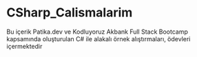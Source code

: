 # CSharp_Calismalarim
Bu içerik Patika.dev ve Kodluyoruz Akbank Full Stack Bootcamp kapsamında oluşturulan C# ile alakalı örnek alıştırmaları, ödevleri içermektedir
